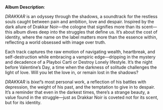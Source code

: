 **Album Description**:  

*DRAKKAR* is an odyssey through the shadows, a soundtrack for the restless souls caught between pain and ambition, love and despair. Inspired by the dark allure of Drakkar Noir—the cologne that signifies more than its scent—this album dives deep into the struggles that define us. It’s about the cost of identity, where the name on the label matters more than the essence within, reflecting a world obsessed with image over truth.  

Each track captures the raw emotion of navigating wealth, heartbreak, and self-destruction while embracing a vampiric edge—dripping in the mystery and decadence of a Playboi Carti or Destroy Lonely lifestyle. It’s the night before Valentine’s Day, a time when the darkness of solitude challenges the light of love. Will you let the love in, or remain lost in the shadows?  

*DRAKKAR* is *bixe!*’s most personal work, a reflection of his battles with depression, the weight of his past, and the temptation to give in to despair. It’s a reminder that even in the darkest times, there’s a strange beauty, a value found in the struggle—just as Drakkar Noir is coveted not for its scent, but for its identity.  
